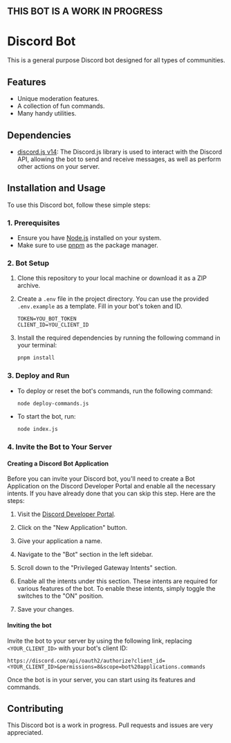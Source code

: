## THIS BOT IS A WORK IN PROGRESS

# Discord Bot

This is a general purpose Discord bot designed for all types of communities. 

## Features

- Unique moderation features.
- A collection of fun commands. 
- Many handy utilities.

## Dependencies

- [discord.js v14](https://discord.js.org/#/): The Discord.js library is used to interact with the Discord API, allowing the bot to send and receive messages, as well as perform other actions on your server.

## Installation and Usage

To use this Discord bot, follow these simple steps:

### 1. Prerequisites

- Ensure you have [Node.js](https://nodejs.org/) installed on your system.
- Make sure to use [pnpm](https://pnpm.io/) as the package manager.

### 2. Bot Setup

1. Clone this repository to your local machine or download it as a ZIP archive.
2. Create a `.env` file in the project directory. You can use the provided `.env.example` as a template. Fill in your bot's token and ID.

   ```
   TOKEN=YOU_BOT_TOKEN
   CLIENT_ID=YOU_CLIENT_ID
   ```

3. Install the required dependencies by running the following command in your terminal:

   ```bash
   pnpm install
   ```

### 3. Deploy and Run

- To deploy or reset the bot's commands, run the following command:

  ```bash
  node deploy-commands.js
  ```

- To start the bot, run:

  ```bash
  node index.js
  ```

### 4. Invite the Bot to Your Server

#### Creating a Discord Bot Application 
Before you can invite your Discord bot, you'll need to create a Bot Application on the Discord Developer Portal and enable all the necessary intents. If you have already done that you can skip this step. Here are the steps:

1. Visit the [Discord Developer Portal](https://discord.com/developers/applications).

2. Click on the "New Application" button.

3. Give your application a name.

4. Navigate to the "Bot" section in the left sidebar.

7. Scroll down to the "Privileged Gateway Intents" section.

8. Enable all the intents under this section. These intents are required for various features of the bot. To enable these intents, simply toggle the switches to the "ON" position.

9. Save your changes.

#### Inviting the bot

Invite the bot to your server by using the following link, replacing `<YOUR_CLIENT_ID>` with your bot's client ID:
   
   ```
   https://discord.com/api/oauth2/authorize?client_id=<YOUR_CLIENT_ID>&permissions=8&scope=bot%20applications.commands
   ```

Once the bot is in your server, you can start using its features and commands.

## Contributing

This Discord bot is a work in progress. Pull requests and issues are very appreciated. 